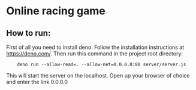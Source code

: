 # Online racing game

## How to run:
First of all you need to install deno. Follow the installation instructions at https://deno.com/. Then run this command in the project root directory:
```
    deno run --allow-read=. --allow-net=0.0.0.0:80 server/server.js  
```
This will start the server on the localhost. Open up your browser of choice and enter the link 0.0.0.0